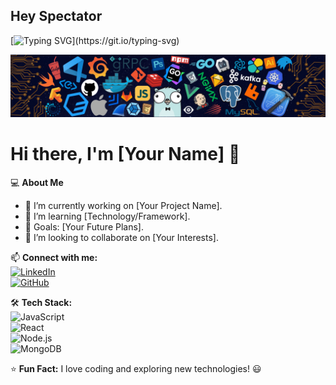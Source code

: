 ## Hey Spectator 

<!--
**ISHAN9876/ISHAN9876** is a ✨ _special_ ✨ repository because its `README.md` (this file) appears on your GitHub profile.

Here are some ideas to get you started:

- 🔭 I’m currently working on ...
- 🌱 I’m currently learning ...
- 👯 I’m looking to collaborate on ...
- 🤔 I’m looking for help with ...
- 💬 Ask me about ...
- 📫 How to reach me: ...
- 😄 Pronouns: ...
- ⚡ Fun fact: ...
-->
[![Typing SVG](https://readme-typing-svg.demolab.com/?lines=Welcome+To+My+Profile;)](https://git.io/typing-svg)

![ISHAN KUMRA](https://github.com/divyansh956/divyansh956/blob/main/img/github.png)



# Hi there, I'm [Your Name] 👋

💻 **About Me**  
- 🚀 I’m currently working on [Your Project Name].  
- 🌱 I’m learning [Technology/Framework].  
- 🎯 Goals: [Your Future Plans].  
- 🤝 I’m looking to collaborate on [Your Interests].  

📫 **Connect with me:**  
[![LinkedIn](https://img.shields.io/badge/-LinkedIn-blue?style=flat&logo=linkedin)](https://linkedin.com/in/your-profile)  
[![GitHub](https://img.shields.io/badge/-GitHub-gray?style=flat&logo=github)](https://github.com/your-username)  

🛠️ **Tech Stack:**  
![JavaScript](https://img.shields.io/badge/-JavaScript-F7DF1E?style=flat&logo=javascript)  
![React](https://img.shields.io/badge/-React-61DAFB?style=flat&logo=react)  
![Node.js](https://img.shields.io/badge/-Node.js-339933?style=flat&logo=node.js)  
![MongoDB](https://img.shields.io/badge/-MongoDB-47A248?style=flat&logo=mongodb)  

⭐ **Fun Fact:** I love coding and exploring new technologies! 😃
